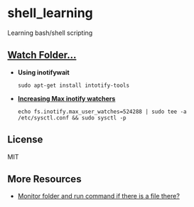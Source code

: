 # shell_learning
Learning bash/shell scripting

## [Watch Folder...](https://askubuntu.com/questions/893019/monitor-folder-and-run-command-if-there-is-a-file-there)
  - __Using inotifywait__
    ```shell
    sudo apt-get install intotify-tools
    ```
  - __[Increasing Max inotify watchers](https://github.com/guard/listen/wiki/Increasing-the-amount-of-inotify-watchers)__
    ```shell
    echo fs.inotify.max_user_watches=524288 | sudo tee -a /etc/sysctl.conf && sudo sysctl -p
    ```



## License

MIT

## More Resources

- [Monitor folder and run command if there is a file there?](https://askubuntu.com/questions/893019/monitor-folder-and-run-command-if-there-is-a-file-there) 
